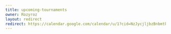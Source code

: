 ```yaml
---
title: upcoming-tournaments
owner: Rozyroz
layout: redirect
redirect: https://calendar.google.com/calendar/u/1?cid=NzJycjljbzBnbmtkOTNnOGdrM2Z1bzFlODRAZ3JvdXAuY2FsZW5kYXIuZ29vZ2xlLmNvbQ
---
```

